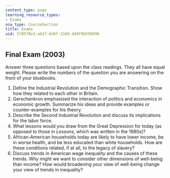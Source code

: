 ```yaml
---
content_type: page
learning_resource_types:
- Exams
ocw_type: CourseSection
title: Exams
uid: 578578e3-ab37-6d4f-21b8-dd4f9b550596
---
```


Final Exam (2003)
-----------------

Answer three questions based upon the class readings. They all have equal weight. Please write the numbers of the question you are answering on the front of your bluebooks.

1.  Define the Industrial Revolution and the Demographic Transition. Show how they related to each other in Britain.
2.  Gerschenkron emphasized the interaction of politics and economics in economic growth. Summarize his ideas and provide examples or counter-examples for his theory.
3.  Describe the Second Industrial Revolution and discuss its implications for the labor force.
4.  What lessons would you draw from the Great Depression for today (as opposed to those in _Lessons_, which was written in the 1980s)?
5.  African-American households today are likely to have lower income, be in worse health, and be less educated than white households. How are these conditions related, if at all, to the legacy of slavery?
6.  Discuss trends in American wage inequality and the causes of these trends. Why might we want to consider other dimensions of well-being than income? How would broadening your view of well-being change your view of trends in inequality?